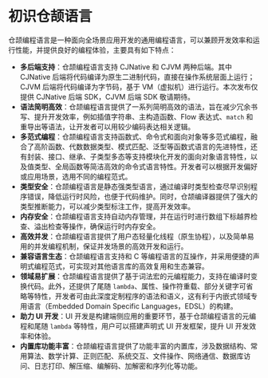 # 初识仓颉语言

仓颉编程语言是一种面向全场景应用开发的通用编程语言，可以兼顾开发效率和运行性能，并提供良好的编程体验，主要具有如下特点：

- **多后端支持**：仓颉编程语言支持 CJNative 和 CJVM 两种后端。其中 CJNative 后端将代码编译为原生二进制代码，直接在操作系统层面上运行；CJVM 后端将代码编译为字节码，基于 VM（虚拟机）进行运行。本次发布仅提供 CJNative 后端 SDK，CJVM 后端 SDK 敬请期待。
- **语法简明高效**：仓颉编程语言提供了一系列简明高效的语法，旨在减少冗余书写、提升开发效率，例如插值字符串、主构造函数、Flow 表达式、`match` 和重导出等语法，让开发者可以用较少编码表达相关逻辑。
- **多范式编程**：仓颉编程语言支持函数式、命令式和面向对象等多范式编程，融合了高阶函数、代数数据类型、模式匹配、泛型等函数式语言的先进特性，还有封装、接口、继承、子类型多态等支持模块化开发的面向对象语言特性，以及值类型、全局函数等简洁高效的命令式语言特性。开发者可以根据开发偏好或应用场景，选用不同的编程范式。
- **类型安全**：仓颉编程语言是静态强类型语言，通过编译时类型检查尽早识别程序错误，降低运行时风险，也便于代码维护。同时，仓颉编译器提供了强大的类型推断能力，可以减少类型标注工作，提高开发效率。
- **内存安全**：仓颉编程语言支持自动内存管理，并在运行时进行数组下标越界检查、溢出检查等操作，确保运行时内存安全。
- **高效并发**：仓颉编程语言提供了用户态轻量化线程（原生协程），以及简单易用的并发编程机制，保证并发场景的高效开发和运行。
- **兼容语言生态**：仓颉编程语言支持和 C 等编程语言的互操作，并采用便捷的声明式编程范式，可实现对其他语言库的高效复用和生态兼容。
- **领域易扩展**：仓颉编程语言提供了基于词法宏的元编程能力，支持在编译时变换代码。此外，还提供了尾随 `lambda`、属性、操作符重载、部分关键字可省略等特性，开发者可由此深度定制程序的语法和语义，这有利于内嵌式领域专用语言（Embedded Domain Specific Languages，EDSL）的构建。
- **助力 UI 开发**：UI 开发是构建端侧应用的重要环节，基于仓颉编程语言的元编程和尾随 `lambda` 等特性，用户可以搭建声明式 UI 开发框架，提升 UI 开发效率和体验。
- **内置库功能丰富**：仓颉编程语言提供了功能丰富的内置库，涉及数据结构、常用算法、数学计算、正则匹配、系统交互、文件操作、网络通信、数据库访问、日志打印、解压缩、编解码、加解密和序列化等功能。
